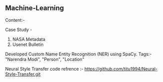## Machine-Learning

Content:-

Case Study - 
  1) NASA Metadata 
  2) Usenet Bulletin
  
Developed Custom Name Entity Recognition (NER) using SpaCy.
Tags:- "Narendra Modi", "Person", "Location"

Neural Style Transfer code refrence :- https://github.com/titu1994/Neural-Style-Transfer.git
